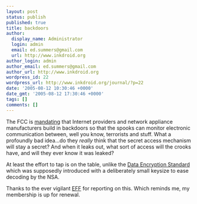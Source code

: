```yaml
---
layout: post
status: publish
published: true
title: backdoors
author:
  display_name: Administrator
  login: admin
  email: ed.summers@gmail.com
  url: http://www.inkdroid.org
author_login: admin
author_email: ed.summers@gmail.com
author_url: http://www.inkdroid.org
wordpress_id: 22
wordpress_url: http://www.inkdroid.org/journal/?p=22
date: '2005-08-12 10:30:46 +0000'
date_gmt: '2005-08-12 17:30:46 +0000'
tags: []
comments: []
---
```


<p>The FCC is <a href="http://web.archive.org/web/20061212134150/https://www.eff.org//Privacy/Surveillance/CALEA/FCC_voip_wiretaps.pdf">mandating</a> that Internet providers and network appliance manufacturers build in backdoors so that the spooks can monitor electronic communication between, well you know, terrorists and stuff. What a profoundly bad idea...do they <em>really</em> think that the secret access mechanism will stay a secret? And when it leaks out, what sort of access will the crooks have, and will they ever know it was leaked?</p>
<p>At least the effort to tap is on the table, unlike the <a href="http://web.archive.org/web/20081201090832/http://www.totse.com/en/privacy/encryption/des_prob.html">Data Encryption Standard</a> which was supposedly introduced with a deliberately small keysize to ease decoding by the NSA.</p>
<p>Thanks to the ever vigilant <a href="http://web.archive.org/web/20080706013823/http://www.eff.org/news/archives/2005_08.php">EFF</a> for reporting on this. Which reminds me, my membership is up for renewal.</p>
